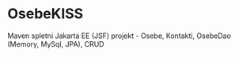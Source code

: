# OsebeKISS
Maven spletni Jakarta EE (JSF) projekt - Osebe, Kontakti, OsebeDao (Memory, MySql, JPA), CRUD
